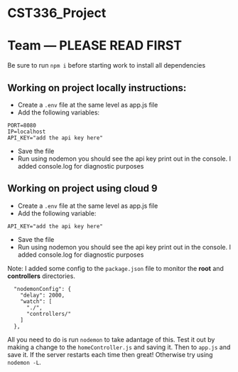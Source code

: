 # CST336_Project

# Team — PLEASE READ FIRST

Be sure to run `npm i` before starting work to install all dependencies

## Working on project locally instructions:

- Create a `.env` file at the same level as app.js file
- Add the following variables:

```
PORT=8080
IP=localhost
API_KEY="add the api key here"
```

- Save the file
- Run using nodemon you should see the api key print out in the console. I added console.log for diagnostic purposes

## Working on project using cloud 9

- Create a `.env` file at the same level as app.js file
- Add the following variable:

```
API_KEY="add the api key here"
```

- Save the file
- Run using nodemon you should see the api key print out in the console. I added console.log for diagnostic purposes

Note: I added some config to the `package.json` file to monitor the **root** and **controllers** directories.
```
  "nodemonConfig": {
    "delay": 2000,
    "watch": [
      "./",
      "controllers/"
    ]
  },
  ```
  All you need to do is run `nodemon` to take adantage of this. 
  Test it out by making a change to the `homeController.js` and saving it. Then to  `app.js` and save it. 
  If the server restarts each time then great! Otherwise try using `nodemon -L`.


